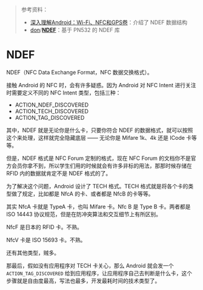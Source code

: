 > 参考资料：
>
> - [深入理解Android：Wi-Fi、NFC和GPS卷](https://static.kancloud.cn/alex_wsc/android-wifi-nfc-gps/)：介绍了 NDEF 数据结构
> - [don](https://github.com/don)/[**NDEF**](https://github.com/don/NDEF)：基于 PN532 的 NDEF 库

# NDEF

NDEF（NFC Data Exchange Format，NFC 数据交换格式）。

接触 Android 的 NFC 时，会有许多疑惑。因为 Android 对 NFC Intent 进行关注时需要定义不同的 NFC Intent 类型，包括三种：

- ACTION_NDEF_DISCOVERED
- ACTION_TECH_DISCOVERED
- ACTION_TAG_DISCOVERED



其中，NDEF 就是无论你是什么卡，只要你符合 NDEF 的数据格式，就可以按照这个来处理，这样就完全隐藏底层 —— 无论你是 Mifare 1k、4k 还是 ICode 卡等等。

但是，NDEF 格式是 NFC Forum 定制的格式，现在 NFC Forum 的文档你不是官方会员你拿不到，所以学生们用的时候就会有许多非标的用法，那那时候存储在 RFID 内的数据就肯定不是 NDEF 格式的了。

为了解决这个问题，Android 设计了 TECH 格式。TECH 格式就是将各个卡的类型做了规定，比如都是 NfcA 的卡、或者都是 NfcB 的卡等等。

其实 NfcA 卡就是 TypeA 卡，也叫 Mifare 卡。Nfc B 是 Type B 卡。两者都是 ISO 14443 协议规范，但是在防冲突算法和交互细节上有所区别。

NfcF 是日本的 RFID 卡。不熟。

NfcV 卡是 ISO 15693 卡。不熟。

还有其他类型，贼多。



那最后，假如没有应用程序对 TECH 卡关心，那么 Android 就会发一个 `ACTION_TAG_DISCOVERED` 给到应用程序，让应用程序自己去判断是什么卡，这个步骤就是自由度最高，写法也最多，开发最耗时间的技术类型了。